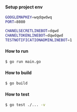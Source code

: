 #### Setup project env

```sh
GOOGLEMAPKEY=wqdqwdwq
PORT=8080

CHANELSECRETLINEBOT=dqwd
CHANELTOKENLINEBOT=dqwdqwd
TESTNOTIFICATIONADMINLINEBOT=1
```

#### How to run

```bash
$ go run main.go
```

#### How to build

```bash
$ go build
```

#### How to test

```bash
$ go test ./... -v
```
